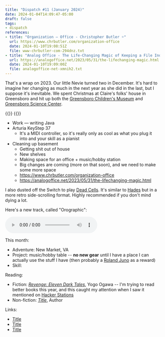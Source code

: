 ```yaml
---
title: "Dispatch #11 (January 2024)"
date: 2024-01-04T14:09:47-05:00
draft: false
tags:
- dispatch
references:
- title: "Organization – Office - Christopher Butler ☼"
  url: https://www.chrbutler.com/organization-office
  date: 2024-01-10T19:08:51Z
  file: www-chrbutler-com-294dnz.txt
- title: "Analog Office - The Life-Changing Magic of Keeping a File Index"
  url: https://analogoffice.net/2023/05/31/the-lifechanging-magic.html
  date: 2024-01-10T19:09:00Z
  file: analogoffice-net-xmnih2.txt
---
```


That's a wrap on 2023. Our little Nevie turned two in December. It's hard to imagine her changing as much in the next year as she did in the last, but I suppose it's inevitable. We spent Christmas at Claire's folks' house in Greensboro and hit up both the [Greensboro Children's Museum][1] and [Greensboro Science Center][2].

<!--more-->

<div class="image-set">
  {{<thumbnail IMG_5187.jpeg "400x300" />}}
  {{<thumbnail IMG_5278.jpeg "400x300" />}}
</div>

[1]: https://mbcmuseum.com/
[2]: https://www.visitgreensboronc.com/things-to-do/attractions/the-rotary-club-of-greensboro-carousel.aspx

* Work — writing Java
* Arturia KeyStep 37
	* It's a MIDI controller, so it's really only as cool as what you plug it into and your skill as a pianist
* Cleaning up basement
	* Getting shit out of house
	* New shelves
	* Making space for an office + music/hobby station
	* Big changes are coming (more on that soon), and we need to make some more space
	* <https://www.chrbutler.com/organization-office>
	* <https://analogoffice.net/2023/05/31/the-lifechanging-magic.html>

I also dusted off the Switch to play [Dead Cells][3]. It's similar to [Hades][4] but in a more retro side-scrolling format. Highly recommended if you don't mind dying a lot.

[3]: https://www.nintendo.com/us/store/products/dead-cells-switch/
[4]: https://www.nintendo.com/us/store/products/hades-switch/

Here's a new track, called "Orographic":

<audio controls src="/journal/dispatch-11-january-2024/Orographic.mp3"></audio>

This month:

* Adventure: New Market, VA
* Project: music/hobby table -- **no new gear** until I have a place I can actually use the stuff I have (then probably a [Roland Juno][5] as a reward)
* Skill:

[5]: https://www.roland.com/us/products/ju-06a/

Reading:

* Fiction: [_Revenge: Eleven Dark Tales_][6], Yogo Ogawa -- I'm trying to read better books this year, and this caught my attention when I saw it mentioned on [Hacker Stations][7]
* Non-fiction: [_Title_][8], Author

[6]: https://bookshop.org/p/books/revenge-eleven-dark-tales-yoko-ogawa/8623565
[7]: https://hackerstations.com/setups/kasia/
[8]: https://bookshop.org/

Links:

* [Title][9]
* [Title][10]
* [Title][11]

[9]: https://example.com/
[10]: https://example.com/
[11]: https://example.com/
